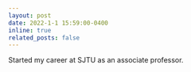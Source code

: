 ```yaml
---
layout: post
date: 2022-1-1 15:59:00-0400
inline: true
related_posts: false
---
```


Started my career at SJTU as an associate professor.
